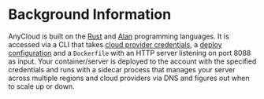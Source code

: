 # Background Information

AnyCloud is built on the [Rust](https://rust-lang.org) and [Alan](https://alan-lang.org) programming languages. It is accessed via a CLI that takes [cloud provider credentials](reference-1/credentials-1.md), a [deploy configuration](reference-1/project-structure/anycloud-json.md) and a `Dockerfile` with an HTTP server listening on port 8088 as input. Your container/server is deployed to the account with the specified credentials and runs with a sidecar process that manages your server across multiple regions and cloud providers via DNS and figures out when to scale up or down.

